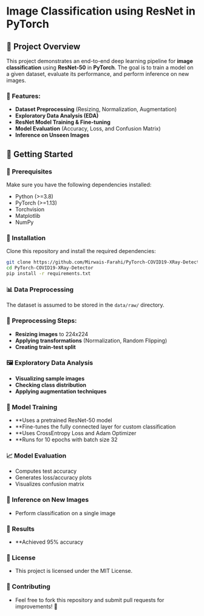 # **Image Classification using ResNet in PyTorch**

## 📌 Project Overview

This project demonstrates an end-to-end deep learning pipeline for **image classification** using **ResNet-50** in **PyTorch**. The goal is to train a model on a given dataset, evaluate its performance, and perform inference on new images.

### 🔹 Features:
- **Dataset Preprocessing** (Resizing, Normalization, Augmentation)
- **Exploratory Data Analysis (EDA)**
- **ResNet Model Training & Fine-tuning**
- **Model Evaluation** (Accuracy, Loss, and Confusion Matrix)
- **Inference on Unseen Images**

## 🚀 Getting Started

### 🔹 Prerequisites
Make sure you have the following dependencies installed:

- Python (>=3.8)
- PyTorch (>=1.13)
- Torchvision
- Matplotlib
- NumPy

### 🔹 Installation
Clone this repository and install the required dependencies:

```bash
git clone https://github.com/Mirwais-Farahi/PyTorch-COVID19-XRay-Detector.git
cd PyTorch-COVID19-XRay-Detector
pip install -r requirements.txt
```
### 📊 Data Preprocessing

The dataset is assumed to be stored in the `data/raw/` directory.

### 🔹 Preprocessing Steps:
- **Resizing images** to 224x224
- **Applying transformations** (Normalization, Random Flipping)
- **Creating train-test split**

### 🖼 Exploratory Data Analysis

- **Visualizing sample images**
- **Checking class distribution**
- **Applying augmentation techniques**

### 🧠 Model Training

- **Uses a pretrained ResNet-50 model
- **Fine-tunes the fully connected layer for custom classification
- **Uses CrossEntropy Loss and Adam Optimizer
- **Runs for 10 epochs with batch size 32

### 📈 Model Evaluation

- Computes test accuracy
- Generates loss/accuracy plots
- Visualizes confusion matrix

### 📌 Inference on New Images

- Perform classification on a single image

### 🔬 Results

- **Achieved 95% accuracy

### 📜 License

- This project is licensed under the MIT License.

### 🤝 Contributing
- Feel free to fork this repository and submit pull requests for improvements! 🎯